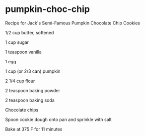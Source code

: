 # pumpkin-choc-chip
Recipe for Jack's Semi-Famous Pumpkin Chocolate Chip Cookies

1/2 cup butter, softened

1 cup sugar

1 teaspoon vanilla

1 egg

1 cup (or 2/3 can) pumpkin

2 1/4 cup flour

2 teaspoon baking powder

2 teaspoon baking soda

Chocolate chips

Spoon cookie dough onto pan and sprinkle with salt

Bake at 375 F for 11 minutes
